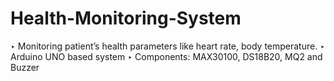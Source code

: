 # Health-Monitoring-System
‣ Monitoring patient’s health parameters like heart rate, body temperature. 
‣ Arduino UNO based system 
‣ Components: MAX30100, DS18B20, MQ2 and Buzzer
